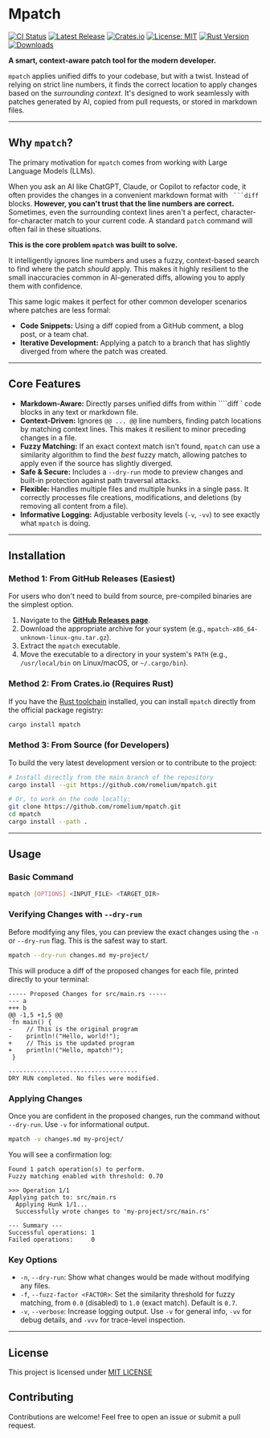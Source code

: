 # Mpatch

[![CI Status](https://img.shields.io/github/actions/workflow/status/romelium/mpatch/ci.yml?branch=main&style=flat-square&logo=githubactions&logoColor=white)](https://github.com/romelium/mpatch/actions/workflows/ci.yml)
[![Latest Release](https://img.shields.io/github/v/release/romelium/mpatch?style=flat-square&logo=github&logoColor=white)](https://github.com/romelium/mpatch/releases/latest)
[![Crates.io](https://img.shields.io/crates/v/mpatch?style=flat-square&logo=rust&logoColor=white)](https://crates.io/crates/mpatch)
[![License: MIT](https://img.shields.io/crates/l/mpatch?style=flat-square)](https://opensource.org/licenses/MIT)
[![Rust Version](https://img.shields.io/badge/rust-1.83.0%2B-orange?style=flat-square&logo=rust)](https://www.rust-lang.org/)
[![Downloads](https://img.shields.io/crates/d/mpatch?style=flat-square)](https://crates.io/crates/mpatch)

**A smart, context-aware patch tool for the modern developer.**

`mpatch` applies unified diffs to your codebase, but with a twist. Instead of relying on strict line numbers, it finds the correct location to apply changes based on the *surrounding context*. It's designed to work seamlessly with patches generated by AI, copied from pull requests, or stored in markdown files.

---

## Why `mpatch`?

The primary motivation for `mpatch` comes from working with Large Language Models (LLMs).

When you ask an AI like ChatGPT, Claude, or Copilot to refactor code, it often provides the changes in a convenient markdown format with ` ```diff` blocks. **However, you can't trust that the line numbers are correct.** Sometimes, even the surrounding context lines aren't a perfect, character-for-character match to your current code. A standard `patch` command will often fail in these situations.

**This is the core problem `mpatch` was built to solve.**

It intelligently ignores line numbers and uses a fuzzy, context-based search to find where the patch *should* apply. This makes it highly resilient to the small inaccuracies common in AI-generated diffs, allowing you to apply them with confidence.

This same logic makes it perfect for other common developer scenarios where patches are less formal:
*   **Code Snippets:** Using a diff copied from a GitHub comment, a blog post, or a team chat.
*   **Iterative Development:** Applying a patch to a branch that has slightly diverged from where the patch was created.

---

## Core Features

*   **Markdown-Aware:** Directly parses unified diffs from within ````diff ` code blocks in any text or markdown file.
*   **Context-Driven:** Ignores `@@ ... @@` line numbers, finding patch locations by matching context lines. This makes it resilient to minor preceding changes in a file.
*   **Fuzzy Matching:** If an exact context match isn't found, `mpatch` can use a similarity algorithm to find the *best* fuzzy match, allowing patches to apply even if the source has slightly diverged.
*   **Safe & Secure:** Includes a `--dry-run` mode to preview changes and built-in protection against path traversal attacks.
*   **Flexible:** Handles multiple files and multiple hunks in a single pass. It correctly processes file creations, modifications, and deletions (by removing all content from a file).
*   **Informative Logging:** Adjustable verbosity levels (`-v`, `-vv`) to see exactly what `mpatch` is doing.

---

## Installation

### Method 1: From GitHub Releases (Easiest)

For users who don't need to build from source, pre-compiled binaries are the simplest option.

1.  Navigate to the [**GitHub Releases page**](https://github.com/romelium/mpatch/releases).
2.  Download the appropriate archive for your system (e.g., `mpatch-x86_64-unknown-linux-gnu.tar.gz`).
3.  Extract the `mpatch` executable.
4.  Move the executable to a directory in your system's `PATH` (e.g., `/usr/local/bin` on Linux/macOS, or `~/.cargo/bin`).

### Method 2: From Crates.io (Requires Rust)

If you have the [Rust toolchain](https://rustup.rs/) installed, you can install `mpatch` directly from the official package registry:

```bash
cargo install mpatch
```

### Method 3: From Source (for Developers)

To build the very latest development version or to contribute to the project:

```bash
# Install directly from the main branch of the repository
cargo install --git https://github.com/romelium/mpatch.git

# Or, to work on the code locally:
git clone https://github.com/romelium/mpatch.git
cd mpatch
cargo install --path .
```

---

## Usage

### Basic Command

```bash
mpatch [OPTIONS] <INPUT_FILE> <TARGET_DIR>
```

### Verifying Changes with `--dry-run`

Before modifying any files, you can preview the exact changes using the `-n` or `--dry-run` flag. This is the safest way to start.

```bash
mpatch --dry-run changes.md my-project/
```

This will produce a diff of the proposed changes for each file, printed directly to your terminal:

```
----- Proposed Changes for src/main.rs -----
--- a
+++ b
@@ -1,5 +1,5 @@
 fn main() {
-    // This is the original program
-    println!("Hello, world!");
+    // This is the updated program
+    println!("Hello, mpatch!");
 }

------------------------------------
DRY RUN completed. No files were modified.
```

### Applying Changes

Once you are confident in the proposed changes, run the command without `--dry-run`. Use `-v` for informational output.

```bash
mpatch -v changes.md my-project/
```

You will see a confirmation log:
```
Found 1 patch operation(s) to perform.
Fuzzy matching enabled with threshold: 0.70

>>> Operation 1/1
Applying patch to: src/main.rs
  Applying Hunk 1/1...
  Successfully wrote changes to 'my-project/src/main.rs'

--- Summary ---
Successful operations: 1
Failed operations:     0
```

### Key Options

*   `-n`, `--dry-run`: Show what changes would be made without modifying any files.
*   `-f`, `--fuzz-factor <FACTOR>`: Set the similarity threshold for fuzzy matching, from `0.0` (disabled) to `1.0` (exact match). Default is `0.7`.
*   `-v`, `--verbose`: Increase logging output. Use `-v` for general info, `-vv` for debug details, and `-vvv` for trace-level inspection.

---

## License

This project is licensed under [MIT LICENSE](LICENSE)

## Contributing

Contributions are welcome! Feel free to open an issue or submit a pull request.
